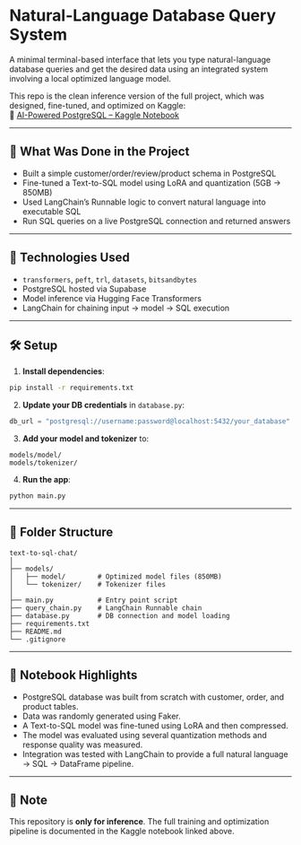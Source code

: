 # Natural-Language Database Query System

A minimal terminal-based interface that lets you type natural-language database queries and get the desired data using an integrated system involving a local optimized language model.

This repo is the clean inference version of the full project, which was designed, fine-tuned, and optimized on Kaggle:  
🔗 [AI-Powered PostgreSQL – Kaggle Notebook](https://www.kaggle.com/code/mohamedfarouk94/ai-powered-postgresql?scriptVersionId=237714324)

---

## 🚀 What Was Done in the Project

- Built a simple customer/order/review/product schema in PostgreSQL
- Fine-tuned a Text-to-SQL model using LoRA and quantization (5GB → 850MB)
- Used LangChain’s Runnable logic to convert natural language into executable SQL
- Run SQL queries on a live PostgreSQL connection and returned answers

---

## 🧠 Technologies Used

- `transformers`, `peft`, `trl`, `datasets`, `bitsandbytes`
- PostgreSQL hosted via Supabase
- Model inference via Hugging Face Transformers
- LangChain for chaining input → model → SQL execution

---

## 🛠 Setup

1. **Install dependencies**:

```bash
pip install -r requirements.txt
```

2. **Update your DB credentials** in `database.py`:

```python
db_url = "postgresql://username:password@localhost:5432/your_database"
```

3. **Add your model and tokenizer** to:

```
models/model/
models/tokenizer/
```

4. **Run the app**:

```bash
python main.py
```

---

## 📁 Folder Structure

```
text-to-sql-chat/
│
├── models/
│   ├── model/        # Optimized model files (850MB)
│   └── tokenizer/    # Tokenizer files
│
├── main.py           # Entry point script
├── query_chain.py    # LangChain Runnable chain
├── database.py       # DB connection and model loading
├── requirements.txt
├── README.md
└── .gitignore
```

---

## 📓 Notebook Highlights

- PostgreSQL database was built from scratch with customer, order, and product tables.
- Data was randomly generated using Faker.
- A Text-to-SQL model was fine-tuned using LoRA and then compressed.
- The model was evaluated using several quantization methods and response quality was measured.
- Integration was tested with LangChain to provide a full natural language → SQL → DataFrame pipeline.

---

## 📌 Note

This repository is **only for inference**. The full training and optimization pipeline is documented in the Kaggle notebook linked above.
